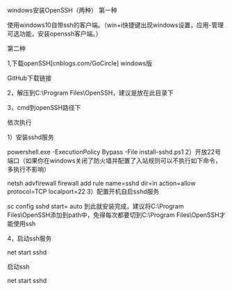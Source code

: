 windows安装OpenSSH（两种）
第一种 

使用windows10自带ssh的客户端。（win+i快捷键出现windows设置，应用-管理可选功能，安装openssh客户端。）

第二种

1,下载openSSH[cnblogs.com/GoCircle] windows版

GitHub下载链接   

2，解压到C:\Program Files\OpenSSH，建议是放在此目录下

3，cmd到openSSH路径下

依次执行

1）安装sshd服务

powershell.exe -ExecutionPolicy Bypass -File install-sshd.ps1
2）开放22号端口（如果你在windows关闭了防火墙并配置了入站规则可以不执行如下命令，多执行不影响）

netsh advfirewall firewall add rule name=sshd dir=in action=allow protocol=TCP localport=22
3）配置开机自启sshd服务

sc config sshd start= auto
到此就安装完成，建议将C:\Program Files\OpenSSH添加到path中，免得每次都要切到C:\Program Files\OpenSSH才能使用ssh

4，启动ssh服务

net start sshd
 

 

启动ssh

net start sshd